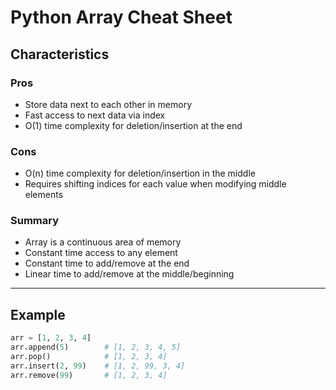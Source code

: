# Python Array Cheat Sheet

## Characteristics

### Pros
- Store data next to each other in memory
- Fast access to next data via index
- O(1) time complexity for deletion/insertion at the end

### Cons
- O(n) time complexity for deletion/insertion in the middle
- Requires shifting indices for each value when modifying middle elements

### Summary
- Array is a continuous area of memory
- Constant time access to any element
- Constant time to add/remove at the end
- Linear time to add/remove at the middle/beginning

---

## Example

```python
arr = [1, 2, 3, 4]
arr.append(5)        # [1, 2, 3, 4, 5]
arr.pop()            # [1, 2, 3, 4]
arr.insert(2, 99)    # [1, 2, 99, 3, 4]
arr.remove(99)       # [1, 2, 3, 4]